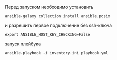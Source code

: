 Перед запуском необходимо установить

`ansible-galaxy collection install ansible.posix`

и разрешить первое подключение без ssh-ключа

`export ANSIBLE_HOST_KEY_CHECKING=False`

запуск плейбука

`ansible-playbook -i inventory.ini playbook.yml`